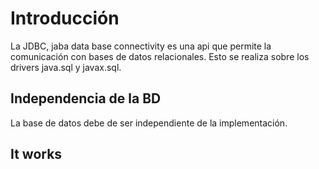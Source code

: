 # Introducción
La JDBC, jaba data base connectivity es una api que permite la comunicación con bases de datos relacionales. Esto se realiza sobre los drivers java.sql y javax.sql.
## Independencia de la BD
La base de datos debe de ser independiente de la implementación.
## It works

